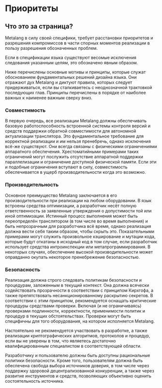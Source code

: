 # Приоритеты

## Что это за страница?

Metalang в силу своей специфики, требует расстановки приоритетов и разрешения компромиссов в части спорных моментов реализации в пользу разрешения обозначенных проблем.

Если в спецификации языка существуют весомые исключения следования указанным целям, это обозначено явным образом.

Ниже перечислены основные мотивы и принципы, которые служат обоснованием фундаментальных решений дизайна языка. Они отражают дух Metalang и диктуют правила, которых следует придерживаться, если вы сталкиваетесь с неоднозначной трактовкой последующих глав. Принципы перечислены в порядке от наиболее важных к наименее важным сверху вниз.

### Совместимость

В первую очередь, все реализации Metalang должны обеспечивать базовую работоспособность встроенной системы контроля версий и средств поддержки обратной совместимости для автономной актуализации транслятора. Это фундаментальное требование для корректной реализации и им нельзя пренебречь, однако исключения всё-же существуют. Они всегда связаны с физическими ограничениями аппаратного обеспечения. Хрестоматийными примерами таких ограничений могут послужить отсутствие аппаратной поддержки параллелизации и ограничение доступной физической памяти. Если эти и подобные ограничения вступают в силу, совместимость обеспечивается в ущерб производительности когда это возможно.

### Производительность

Основное преимущество Metalang заключается в его производительности при реализации на любом оборудовании. В язык встроены средства оптимизации, а разработчик несёт полную ответственность за заявленные утверждения о допустимости той или иной оптимизации. Истинный процесс выполнения может быть переопределён транслятором (в том числе во время выполнения) и быть непрозрачным для разработчика всё время, однако реализация должна вести себя таким образом, чтобы скрыть это. Показательными примерами могут служить произвольное кэширование и мутации кода, которые будут откатаны в исходный код в том случае, если разработчик использует средства интроинспекции или метапрограммирования. В некоторых случаях, обеспечение высокой производительности может оправданно окупать некоторое пренебрежение безопасностью.

### Безопасность

Реализация должна строго следовать политикам безопасности и процедурам, заложенным в текущий контекст. Она должна всячески содействовать прозрачности в соответствии с принципом Кирхгофа, а также препятствовать несанкционированному раскрытию секретов. В соответствии с этим принципом, рекомендуется оснащать критические процедуры средствами проверки. Включая (и не ограничиваясь) проверками подлинности, корректности, применимости политик и процедур в текущих обстоятельствах. Проверки могут быть специфичны для того оборудования, на котором исполняется Metalang.

Настоятельно не рекомендуется участвовать в разработке, а также реализации криптографических алгоритмов, протоколов и процедур, если вы не уверены в том, что являетесь достаточно квалифицированным специалистом в соответствующей области.

Разработчику и пользователю должны быть доступны рациональные политики безопасности. Кроме того, пользователям должна быть обеспечена свобода выбора источников доверия, в том числе через поддержку здоровой децентрализованной конкуренции, а также через развитие инструментов и средств, позволяющих объективно оценить состоятельность источника.
